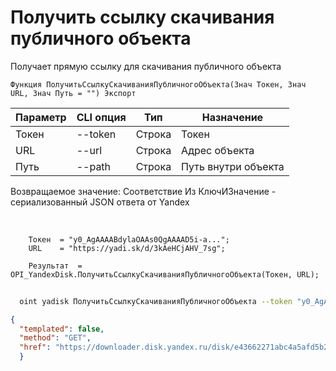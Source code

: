 ﻿---
sidebar_position: 5
---

# Получить ссылку скачивания публичного объекта
 Получает прямую ссылку для скачивания публичного объекта



`Функция ПолучитьСсылкуСкачиванияПубличногоОбъекта(Знач Токен, Знач URL, Знач Путь = "") Экспорт`

  | Параметр | CLI опция | Тип | Назначение |
  |-|-|-|-|
  | Токен | --token | Строка | Токен |
  | URL | --url | Строка | Адрес объекта |
  | Путь | --path | Строка | Путь внутри объекта |

  
  Возвращаемое значение:   Соответствие Из КлючИЗначение - сериализованный JSON ответа от Yandex

<br/>




```bsl title="Пример кода"
    Токен  = "y0_AgAAAABdylaOAAs0QgAAAAD5i-a...";
    URL    = "https://yadi.sk/d/3kAeHCjAHV_7sg";

    Результат  = OPI_YandexDisk.ПолучитьСсылкуСкачиванияПубличногоОбъекта(Токен, URL);
```



```sh title="Пример команды CLI"
    
  oint yadisk ПолучитьСсылкуСкачиванияПубличногоОбъекта --token "y0_AgAAAABdylaOAA..." --url "https://disk.yandex.by/i/txwzakUVtxgjoQ" --path %path%

```

```json title="Результат"
{
  "templated": false,
  "method": "GET",
  "href": "https://downloader.disk.yandex.ru/disk/e43662271abc4a5afd5b2122004e702e97e20c36932d687bbca183cfee10413d/65c63eba/gwThwhLBKYvLhQCNnqAHis09lIY3JS6kMxocI4drJ-uZelc6zzgdG8REX8G87z9KG45VhprQarmCtb_OEKbojQ%3D%3D?uid=0&filename=%D0%90%D0%BB%D1%8C%D0%BF%D0%B0%D0%BA%D0%B0.png&disposition=attachment&hash=O%2BtgG9OfyuyJgwBRM%2BBJVaHN3Kg0nH8yi5xbEKU3m%2Bd8vVVsZCwR%2BLHB8oeN%2BwcTq/J6bpmRyOJonT3VoXnDag%3D%3D%3A&limit=0&content_type=image%2Fpng&owner_uid=1573541518&fsize=440431&hid=0e9b208e1aea0dbd58b4b43ccdc3ad5a&media_type=image&tknv=v2"
  }
```

